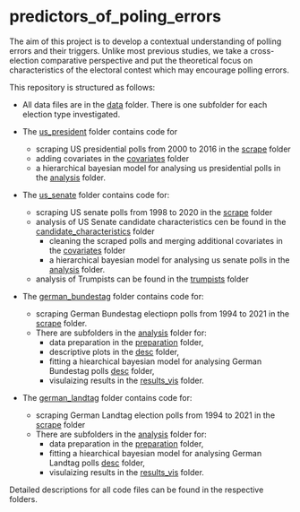 # predictors_of_poling_errors
The aim of this project is to develop a contextual understanding of polling errors and their triggers. Unlike most previous studies, we take a cross-election comparative perspective and put the theoretical focus on characteristics of the electoral contest which may encourage polling errors.

This repository is structured as follows:

- All data files are in the [data](https://github.com/sina-chen/predictors_of_polling_errors/tree/master/data) folder. There is one subfolder for each election type investigated.
- The [us_president](https://github.com/sina-chen/predictors_of_polling_errors/tree/master/us_president) folder contains code for
  - scraping US presidential polls from 2000 to 2016 in the [scrape](https://github.com/sina-chen/predictors_of_polling_errors/tree/master/us_president/scrape) folder
  - adding covariates in the [covariates](https://github.com/sina-chen/predictors_of_polling_errors/tree/master/us_president/covariates) folder
  - a hierarchical bayesian model for analysing us presidential polls in the [analysis](https://github.com/SinaMaria412/predictors_of_polling_errors/tree/master/us_president/analysis) folder.

- The [us_senate](https://github.com/sina-chen/predictors_of_polling_errors/tree/master/us_senate) folder contains code for:
  - scraping US senate polls from 1998 to 2020 in the [scrape](https://github.com/SinaMaria412/predictors_of_polling_errors/tree/master/us_senate/scrape) folder
  - analysis of US Senate candidate characteristics cen be found in the [candidate_characteristics](https://github.com/sina-chen/predictors_of_polling_errors/tree/master/us_senate/candidate_characteristics) folder
    - cleaning the scraped polls and merging additional covariates in the [covariates](https://github.com/sina-chen/predictors_of_polling_errors/tree/master/us_senate/candidate_characteristics/covariates) folder
    - a hierarchical bayesian model for analysing us senate polls in the [analysis](https://github.com/sina-chen/predictors_of_polling_errors/tree/master/us_senate/analysis) folder.
  -  analysis of Trumpists can be found in the [trumpists](https://github.com/sina-chen/predictors_of_polling_errors/tree/master/us_senate/trumpists) folder

- The [german_bundestag](https://github.com/sina-chen/predictors_of_polling_errors/tree/master/german_bundestag) folder contains code for:
  - scraping German Bundestag electiopn polls from 1994 to 2021 in the [scrape](https://github.com/sina-chen/predictors_of_polling_errors/tree/master/german_bundestag/scrape) folder.
  - There are subfolders in the [analysis](https://github.com/sina-chen/predictors_of_polling_errors/tree/master/german_bundestag/analysis) folder for:
    - data preparation in the [preparation](https://github.com/sina-chen/predictors_of_polling_errors/tree/master/german_bundestag/analysis/preparation) folder,
    - descriptive plots in the [desc](https://github.com/sina-chen/predictors_of_polling_errors/tree/master/german_bundestag/analysis/desc) folder,
    - fitting a hiearchical bayesian model for analysing German Bundestag polls [desc](https://github.com/sina-chen/predictors_of_polling_errors/tree/master/german_bundestag/analysis/fit_stan) folder,
    - visulaizing results in the [results_vis](https://github.com/sina-chen/predictors_of_polling_errors/tree/master/german_bundestag/analysis/results_vis) folder.
    
- The [german_landtag](https://github.com/sina-chen/predictors_of_polling_errors/tree/master/german_landtag) folder contains code for:
  - scraping German Landtag election polls from 1994 to 2021 in the [scrape](https://github.com/sina-chen/predictors_of_polling_errors/tree/master/german_bundestag/scrape) folder
  - There are subfolders in the [analysis](https://github.com/sina-chen/predictors_of_polling_errors/tree/master/german_landtag/analysis) folder for:
    - data preparation in the [preparation](https://github.com/sina-chen/predictors_of_polling_errors/tree/master/german_landtag/analysis/preparation) folder,
    - fitting a hiearchical bayesian model for analysing German Landtag polls [desc](https://github.com/sina-chen/predictors_of_polling_errors/tree/master/german_landtag/analysis/fit_stan) folder,
    - visulaizing results in the [results_vis](https://github.com/sina-chen/predictors_of_polling_errors/tree/master/german_landtag/analysis/results_vis) folder.

  
Detailed descriptions for all code files can be found in the respective folders. 












